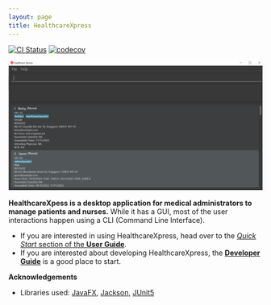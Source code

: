 ```yaml
---
layout: page
title: HealthcareXpress
---
```


[![CI Status](https://github.com/se-edu/addressbook-level3/workflows/Java%20CI/badge.svg)](https://github.com/se-edu/addressbook-level3/actions)
[![codecov](https://codecov.io/gh/AY2223S1-CS2103-F13-4/tp/branch/master/graph/badge.svg?token=C354PCI8TZ)](https://codecov.io/gh/AY2223S1-CS2103-F13-4/tp)

![Ui](images/Ui.png)

**HealthcareXpess is a desktop application for medical administrators to manage patients and nurses.** While it has a GUI, most of the user interactions happen using a CLI (Command Line Interface).

* If you are interested in using HealthcareXpress, head over to the [_Quick Start_ section of the **User Guide**]([UserGuide.html#quick-start](https://ay2223s1-cs2103-f13-4.github.io/tp/UserGuide.html)).
* If you are interested about developing HealthcareXpress, the [**Developer Guide**]([DeveloperGuide.html](https://ay2223s1-cs2103-f13-4.github.io/tp/DeveloperGuide.html)) is a good place to start.


**Acknowledgements**

* Libraries used: [JavaFX](https://openjfx.io/), [Jackson](https://github.com/FasterXML/jackson), [JUnit5](https://github.com/junit-team/junit5)
